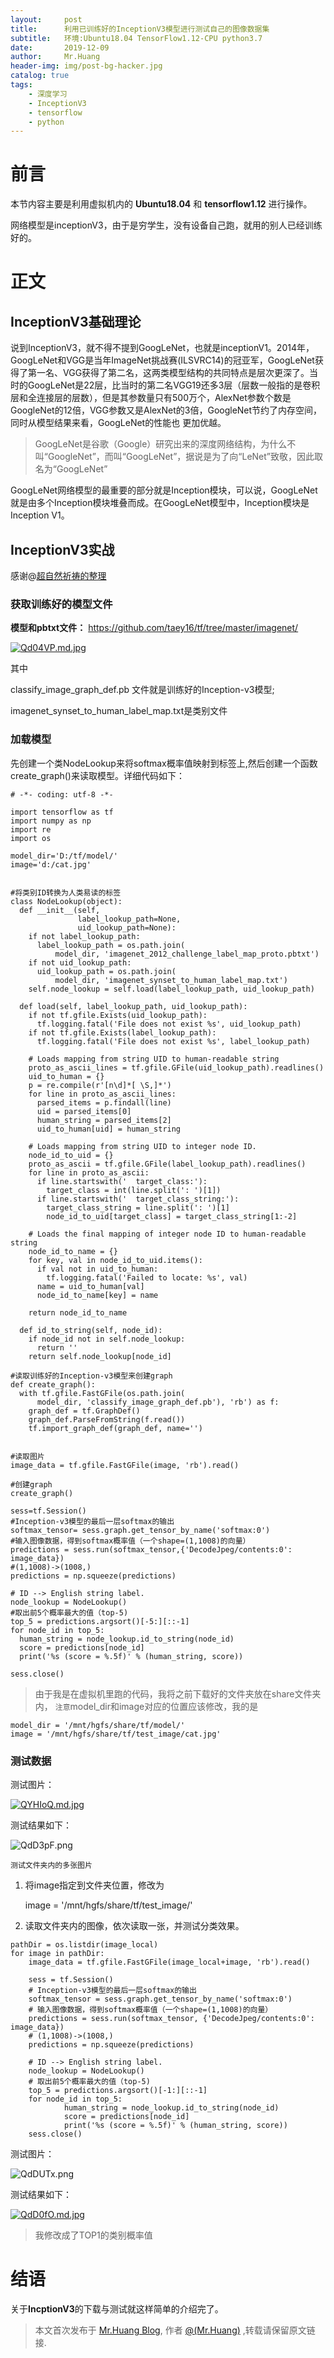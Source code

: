 ```yaml
---
layout:     post
title:      利用已训练好的InceptionV3模型进行测试自己的图像数据集
subtitle:   环境:Ubuntu18.04 TensorFlow1.12-CPU python3.7 
date:       2019-12-09
author:     Mr.Huang
header-img: img/post-bg-hacker.jpg
catalog: true
tags:
    - 深度学习
    - InceptionV3
    - tensorflow
    - python
---
```


# 前言
本节内容主要是利用虚拟机内的 **Ubuntu18.04** 和 **tensorflow1.12** 进行操作。

网络模型是inceptionV3，由于是穷学生，没有设备自己跑，就用的别人已经训练好的。

# 正文


## InceptionV3基础理论

说到InceptionV3，就不得不提到GoogLeNet，也就是inceptionV1。2014年，GoogLeNet和VGG是当年ImageNet挑战赛(ILSVRC14)的冠亚军，GoogLeNet获得了第一名、VGG获得了第二名，这两类模型结构的共同特点是层次更深了。当时的GoogLeNet是22层，比当时的第二名VGG19还多3层（层数一般指的是卷积层和全连接层的层数），但是其参数量只有500万个，AlexNet参数个数是GoogleNet的12倍，VGG参数又是AlexNet的3倍，GoogleNet节约了内存空间，同时从模型结果来看，GoogLeNet的性能也 更加优越。

>GoogLeNet是谷歌（Google）研究出来的深度网络结构，为什么不叫“GoogleNet”，而叫“GoogLeNet”，据说是为了向“LeNet”致敬，因此取名为“GoogLeNet”

GoogLeNet网络模型的最重要的部分就是Inception模块，可以说，GoogLeNet就是由多个Inception模块堆叠而成。在GoogLeNet模型中，Inception模块是Inception V1。





## InceptionV3实战
感谢@[超自然祈祷的整理](https://blog.csdn.net/sinat_27382047/article/details/80534234/)

### 获取训练好的模型文件

**模型和pbtxt文件：** <https://github.com/taey16/tf/tree/master/imagenet/>

[![Qd04VP.md.jpg](https://s2.ax1x.com/2019/12/09/Qd04VP.md.jpg)](https://imgse.com/i/Qd04VP)

其中

classify_image_graph_def.pb 文件就是训练好的Inception-v3模型; 

imagenet_synset_to_human_label_map.txt是类别文件

### 加载模型

先创建一个类NodeLookup来将softmax概率值映射到标签上,然后创建一个函数create_graph()来读取模型。详细代码如下：

```
# -*- coding: utf-8 -*-
 
import tensorflow as tf
import numpy as np
import re
import os
 
model_dir='D:/tf/model/'
image='d:/cat.jpg'
 
 
#将类别ID转换为人类易读的标签
class NodeLookup(object):
  def __init__(self,
               label_lookup_path=None,
               uid_lookup_path=None):
    if not label_lookup_path:
      label_lookup_path = os.path.join(
          model_dir, 'imagenet_2012_challenge_label_map_proto.pbtxt')
    if not uid_lookup_path:
      uid_lookup_path = os.path.join(
          model_dir, 'imagenet_synset_to_human_label_map.txt')
    self.node_lookup = self.load(label_lookup_path, uid_lookup_path)
 
  def load(self, label_lookup_path, uid_lookup_path):
    if not tf.gfile.Exists(uid_lookup_path):
      tf.logging.fatal('File does not exist %s', uid_lookup_path)
    if not tf.gfile.Exists(label_lookup_path):
      tf.logging.fatal('File does not exist %s', label_lookup_path)
 
    # Loads mapping from string UID to human-readable string
    proto_as_ascii_lines = tf.gfile.GFile(uid_lookup_path).readlines()
    uid_to_human = {}
    p = re.compile(r'[n\d]*[ \S,]*')
    for line in proto_as_ascii_lines:
      parsed_items = p.findall(line)
      uid = parsed_items[0]
      human_string = parsed_items[2]
      uid_to_human[uid] = human_string
 
    # Loads mapping from string UID to integer node ID.
    node_id_to_uid = {}
    proto_as_ascii = tf.gfile.GFile(label_lookup_path).readlines()
    for line in proto_as_ascii:
      if line.startswith('  target_class:'):
        target_class = int(line.split(': ')[1])
      if line.startswith('  target_class_string:'):
        target_class_string = line.split(': ')[1]
        node_id_to_uid[target_class] = target_class_string[1:-2]
 
    # Loads the final mapping of integer node ID to human-readable string
    node_id_to_name = {}
    for key, val in node_id_to_uid.items():
      if val not in uid_to_human:
        tf.logging.fatal('Failed to locate: %s', val)
      name = uid_to_human[val]
      node_id_to_name[key] = name
 
    return node_id_to_name
 
  def id_to_string(self, node_id):
    if node_id not in self.node_lookup:
      return ''
    return self.node_lookup[node_id]
 
#读取训练好的Inception-v3模型来创建graph
def create_graph():
  with tf.gfile.FastGFile(os.path.join(
      model_dir, 'classify_image_graph_def.pb'), 'rb') as f:
    graph_def = tf.GraphDef()
    graph_def.ParseFromString(f.read())
    tf.import_graph_def(graph_def, name='')
 
 
#读取图片
image_data = tf.gfile.FastGFile(image, 'rb').read()
 
#创建graph
create_graph()
 
sess=tf.Session()
#Inception-v3模型的最后一层softmax的输出
softmax_tensor= sess.graph.get_tensor_by_name('softmax:0')
#输入图像数据，得到softmax概率值（一个shape=(1,1008)的向量）
predictions = sess.run(softmax_tensor,{'DecodeJpeg/contents:0': image_data})
#(1,1008)->(1008,)
predictions = np.squeeze(predictions)
 
# ID --> English string label.
node_lookup = NodeLookup()
#取出前5个概率最大的值（top-5)
top_5 = predictions.argsort()[-5:][::-1]
for node_id in top_5:
  human_string = node_lookup.id_to_string(node_id)
  score = predictions[node_id]
  print('%s (score = %.5f)' % (human_string, score))
 
sess.close()
```

>由于我是在虚拟机里跑的代码，我将之前下载好的文件夹放在share文件夹内， `注意`model_dir和image对应的位置应该修改，我的是

	model_dir = '/mnt/hgfs/share/tf/model/'
	image = '/mnt/hgfs/share/tf/test_image/cat.jpg'

### 测试数据

测试图片：

[![QYHIoQ.md.jpg](https://s2.ax1x.com/2019/12/07/QYHIoQ.md.jpg)](https://imgse.com/i/QYHIoQ)

测试结果如下：

![QdD3pF.png](https://s2.ax1x.com/2019/12/09/QdD3pF.png)


`测试文件夹内的多张图片`

1. 将image指定到文件夹位置，修改为

	image = '/mnt/hgfs/share/tf/test_image/'

	
2. 读取文件夹内的图像，依次读取一张，并测试分类效果。
```
pathDir = os.listdir(image_local)
for image in pathDir:
    image_data = tf.gfile.FastGFile(image_local+image, 'rb').read()

    sess = tf.Session()
    # Inception-v3模型的最后一层softmax的输出
    softmax_tensor = sess.graph.get_tensor_by_name('softmax:0')
    # 输入图像数据，得到softmax概率值（一个shape=(1,1008)的向量）
    predictions = sess.run(softmax_tensor, {'DecodeJpeg/contents:0': image_data})
    # (1,1008)->(1008,)
    predictions = np.squeeze(predictions)

    # ID --> English string label.
    node_lookup = NodeLookup()
    # 取出前5个概率最大的值（top-5)
    top_5 = predictions.argsort()[-1:][::-1]
    for node_id in top_5:
            human_string = node_lookup.id_to_string(node_id)
            score = predictions[node_id]
            print('%s (score = %.5f)' % (human_string, score))
    sess.close()
```


测试图片：

![QdDUTx.png](https://s2.ax1x.com/2019/12/09/QdDUTx.png)

测试结果如下：

[![QdD0fO.md.jpg](https://s2.ax1x.com/2019/12/09/QdD0fO.md.jpg)](https://imgse.com/i/QdD0fO)

>我修改成了TOP1的类别概率值

# 结语

关于**IncptionV3**的下载与测试就这样简单的介绍完了。

 
 > 本文首次发布于 [Mr.Huang Blog](http://www.huangsz.xyz), 作者 [@(Mr.Huang)](http://github.com/EmotionalXX) ,转载请保留原文链接.
